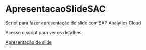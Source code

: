 # ApresentacaoSlideSAC
Script para fazer apresentação de slide com SAP Analytics Cloud

Acesse o script para ver os detalhes.

[Apresentação de slide](asas)
